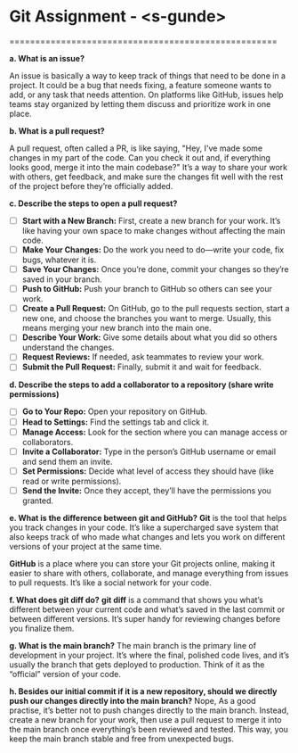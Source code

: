 # Git Assignment - \<s-gunde\>

====================================================

**a. What is an issue?** 

An issue is basically a way to keep track of things that need to be done in a project. It could be a bug that needs fixing, a feature someone wants to add, or any task that needs attention. On platforms like GitHub, issues help teams stay organized by letting them discuss and prioritize work in one place.

**b. What is a pull request?**

A pull request, often called a PR, is like saying, "Hey, I've made some changes in my part of the code. Can you check it out and, if everything looks good, merge it into the main codebase?" It’s a way to share your work with others, get feedback, and make sure the changes fit well with the rest of the project before they’re officially added.

**c. Describe the steps to open a pull request?**

- [ ] **Start with a New Branch:** First, create a new branch for your work. It’s like having your own space to make changes without affecting the main code.
- [ ] **Make Your Changes:** Do the work you need to do—write your code, fix bugs, whatever it is.
- [ ] **Save Your Changes:** Once you’re done, commit your changes so they’re saved in your branch.
- [ ] **Push to GitHub:** Push your branch to GitHub so others can see your work.
- [ ] **Create a Pull Request:** On GitHub, go to the pull requests section, start a new one, and choose the branches you want to merge. Usually, this means merging your new branch into the main one.
- [ ] **Describe Your Work:** Give some details about what you did so others understand the changes.
- [ ] **Request Reviews:** If needed, ask teammates to review your work.
- [ ] **Submit the Pull Request:** Finally, submit it and wait for feedback.

**d. Describe the steps to add a collaborator to a repository (share write permissions)**

- [ ] **Go to Your Repo:** Open your repository on GitHub.
- [ ] **Head to Settings:** Find the settings tab and click it.
- [ ] **Manage Access:** Look for the section where you can manage access or collaborators.
- [ ] **Invite a Collaborator:** Type in the person’s GitHub username or email and send them an invite.
- [ ] **Set Permissions:** Decide what level of access they should have (like read or write permissions).
- [ ] **Send the Invite:** Once they accept, they’ll have the permissions you granted.

**e. What is the difference between git and GitHub?**
**Git** is the tool that helps you track changes in your code. It’s like a supercharged save system that also keeps track of who made what changes and lets you work on different versions of your project at the same time.

**GitHub** is a place where you can store your Git projects online, making it easier to share with others, collaborate, and manage everything from issues to pull requests. It’s like a social network for your code.

**f. What does git diff do?**
**git diff** is a command that shows you what’s different between your current code and what’s saved in the last commit or between different versions. It’s super handy for reviewing changes before you finalize them.

**g. What is the main branch?**
The main branch is the primary line of development in your project. It’s where the final, polished code lives, and it’s usually the branch that gets deployed to production. Think of it as the “official” version of your code.

**h. Besides our initial commit if it is a new repository, should we directly push our changes directly into the main branch?**
Nope, As a good practise, it’s better not to push changes directly to the main branch. Instead, create a new branch for your work, then use a pull request to merge it into the main branch once everything’s been reviewed and tested. This way, you keep the main branch stable and free from unexpected bugs.
